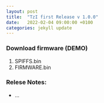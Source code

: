 ```yaml
---
layout: post
title:  "TzI first Release v 1.0.0"
date:   2022-02-04 09:00:00 +0100
categories: jekyll update
---
```


### Download firmware (DEMO)

1. SPIFFS.bin
2. FIRMWARE.bin

### Relese Notes:

* ...